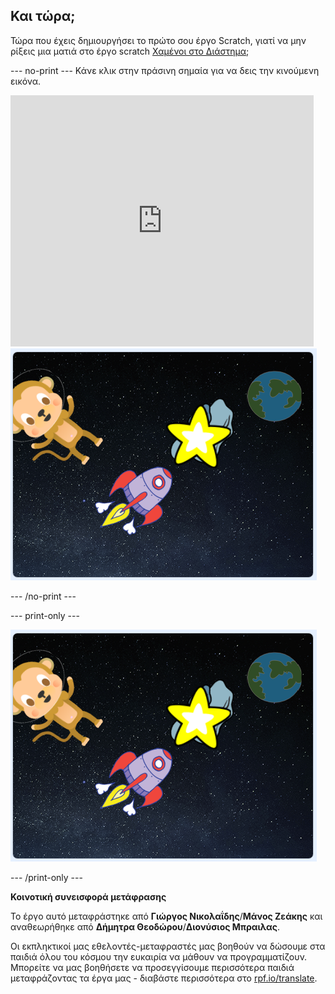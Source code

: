## Και τώρα;

Τώρα που έχεις δημιουργήσει το πρώτο σου έργο Scratch, γιατί να μην ρίξεις μια ματιά στο έργο scratch [Χαμένοι στο Διάστημα](https://projects.raspberrypi.org/el-GR/projects/lost-in-space?utm_source=pathway&utm_medium=whatnext&utm_campaign=projects);

--- no-print --- Κάνε κλικ στην πράσινη σημαία για να δεις την κινούμενη εικόνα.

<div class="scratch-preview">
  <iframe allowtransparency="true" width="485" height="402" src="https://scratch.mit.edu/projects/embed/276873231/?autostart=false" frameborder="0" scrolling="no"></iframe>
  <img src="images/space-final.png">
</div>

--- /no-print ---

--- print-only ---

![Ολοκληρωμένο έργο](images/space-final.png)

--- /print-only ---


**Κοινοτική συνεισφορά μετάφρασης**

Το έργο αυτό μεταφράστηκε από **Γιώργος Νικολαΐδης**/**Μάνος Ζεάκης** και αναθεωρήθηκε από **Δήμητρα Θεοδώρου**/**Διονύσιος Μπραιλας**.

Οι εκπληκτικοί μας εθελοντές-μεταφραστές μας βοηθούν να δώσουμε στα παιδιά όλου του κόσμου την ευκαιρία να μάθουν να προγραμματίζουν. Μπορείτε να μας βοηθήσετε να προσεγγίσουμε περισσότερα παιδιά μεταφράζοντας τα έργα μας - διαβάστε περισσότερα στο [rpf.io/translate](https://rpf.io/translate).